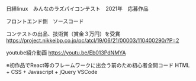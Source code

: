 日経linux　みんなのラズパイコンテスト　2021年　応募作品

フロントエンド側　ソースコード

コンテストの出品、技術賞（賞金３万円）を受賞
https://project.nikkeibp.co.jp/pc/atcl/19/06/21/00003/110400290/?P=2

youtube紹介動画
https://youtu.be/Eb013PdNMYA






※初作品でReact等のフレームワークに出会う前のため初心者全開コード
HTML + CSS + Javascript + jQuery
VSCode
